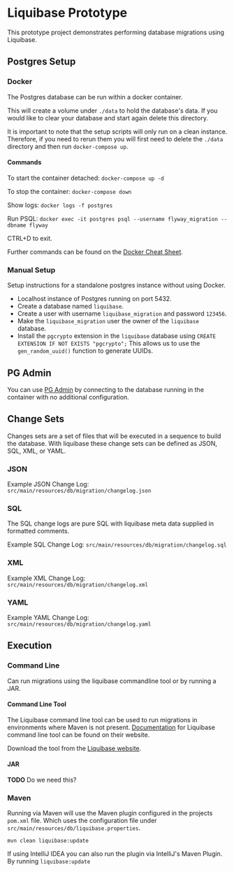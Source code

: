 # Liquibase Prototype
This prototype project demonstrates performing database migrations using Liquibase. 

## Postgres Setup

### Docker
The Postgres database can be run within a docker container.

This will create a volume under `./data` to hold the database's data. If you would like to clear your database and 
start again delete this directory.

It is important to note that the setup scripts will only run on a clean instance. Therefore, if you need to rerun them
you will first need to delete the `./data` directory and then run `docker-compose up`.

#### Commands
To start the container detached:
`docker-compose up -d`

To stop the container:
`docker-compose down`

Show logs:
`docker logs -f postgres`

Run PSQL:
`docker exec -it postgres psql --username flyway_migration --dbname flyway`

CTRL+D to exit.

Further commands can be found on the [Docker Cheat Sheet](https://www.saltycrane.com/blog/2017/08/docker-cheat-sheet/).

### Manual Setup
Setup instructions for a standalone postgres instance without using Docker.

* Localhost instance of Postgres running on port 5432. 
* Create a database named `liquibase`.
* Create a user with username `liquibase_migration` and password `123456`.
* Make the `liquibase_migration` user the owner of the `liquibase` database.
* Install the `pgcrypto` extension in the `liquibase` database using `CREATE EXTENSION IF NOT EXISTS "pgcrypto";` This 
allows us to use the `gen_random_uuid()` function to generate UUIDs.

## PG Admin
You can use [PG Admin](https://www.pgadmin.org/download/) by connecting to the database running in the container
with no additional configuration. 

## Change Sets
Changes sets are a set of files that will be executed in a sequence to build the database. With 
liquibase these change sets can be defined as JSON, SQL, XML, or YAML.

### JSON
Example JSON Change Log: `src/main/resources/db/migration/changelog.json`

### SQL
The SQL change logs are pure SQL with liquibase meta data supplied in formatted comments.

Example SQL Change Log: `src/main/resources/db/migration/changelog.sql`

### XML
Example XML Change Log: `src/main/resources/db/migration/changelog.xml`

### YAML
Example YAML Change Log: `src/main/resources/db/migration/changelog.yaml`

## Execution

### Command Line
Can run migrations using the liquibase commandline tool or by running a JAR.

#### Command Line Tool
The Liquibase command line tool can be used to run migrations in environments where Maven is not present.
[Documentation](http://www.liquibase.org/documentation/command_line.html) for Liquibase command line tool can be found 
on their website.

Download the tool from the [Liquibase website](https://download.liquibase.org/).

#### JAR
__TODO__ 
Do we need this?

### Maven
Running via Maven will use the Maven plugin configured in the projects `pom.xml` file. Which uses the configuration
file under `src/main/resources/db/liquibase.properties`.

`mvn clean liquibase:update`

If using IntelliJ IDEA you can also run the plugin via IntelliJ's Maven Plugin. By running `liquibase:update`

